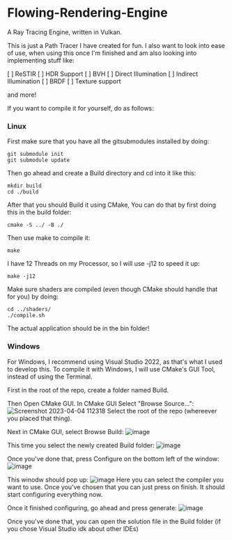 # Flowing-Rendering-Engine
A Ray Tracing Engine, written in Vulkan.

This is just a Path Tracer I have created for fun. I also want to look into ease of use, when using this once I'm finished
and am also looking into implementing stuff like:

[ ] ReSTIR
[ ] HDR Support
[ ] BVH
[ ] Direct Illumination
[ ] Indirect Illumination
[ ] BRDF
[ ] Texture support

and more!

If you want to compile it for yourself, do as follows:

### Linux

First make sure that you have all the gitsubmodules installed by doing:
```
git submodule init
git submodule update
```

Then go ahead and create a Build directory and cd into it like this:
```
mkdir build
cd ./build
```

After that you should Build it using CMake,
You can do that by first doing this in the build folder:
```
cmake -S ../ -B ./
```

Then use make to compile it:
```
make
```

I have 12 Threads on my Processor, so I will use -j12 to speed it up:
```
make -j12
```

Make sure shaders are compiled (even though CMake should handle that for you) by doing:
```
cd ../shaders/
./compile.sh
```

The actual application should be in the bin folder!

### Windows

For Windows, I recommend using Visual Studio 2022, as that's what I used to develop this.
To compile it with Windows, I will use CMake's GUI Tool, instead of using the Terminal.

First in the root of the repo, create a folder named Build.

Then Open CMake GUI.
In CMake GUI Select "Browse Source...":
![Screenshot 2023-04-04 112318](https://user-images.githubusercontent.com/96610933/229748141-f254a008-f692-4cca-a5a0-a65e37edfc16.png)
Select the root of the repo (whereever you placed that thing).

Next in CMake GUI, select Browse Build:
![image](https://user-images.githubusercontent.com/96610933/229749035-a125a6c5-601c-4a46-b2b7-d4d6f28aa544.png)

This time you select the newly created Build folder:
![image](https://user-images.githubusercontent.com/96610933/229749336-9151f681-ca1a-4c88-b1c0-3b510cdffa88.png)

Once you've done that, press Configure on the bottom left of the window:
![image](https://user-images.githubusercontent.com/96610933/229749497-6b75ccf6-737f-4d49-9b53-42db57014791.png)

This winodw should pop up:
![image](https://user-images.githubusercontent.com/96610933/229749802-e2801685-1c50-41c1-aabc-a6e72acfc9fa.png)
Here you can select the compiler you want to use. Once you've chosen that you can just press on finish.
It should start configuring everything now.

Once it finished configuring, go ahead and press generate:
![image](https://user-images.githubusercontent.com/96610933/229750812-0efdf4ab-492a-46cb-a343-68b2bb45faf0.png)

Once you've done that, you can open the solution file in the Build folder (if you chose Visual Studio idk about other IDEs)
